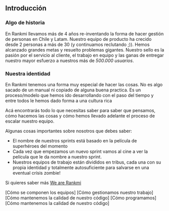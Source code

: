 ## Introducción

### Algo de historia 

En Rankmi llevamos más de 4 años re-inventando la forma de hacer gestión de personas en Chile y Latam. Nuestro equipo de producto ha crecido desde 2 personas a más de 30 (y continuamos reclutando ;)). Hemos alcanzado grandes metas y resuelto problemas gigantes. Nuestro sello es la pasión por el servicio al cliente, el trabajo en equipo y las ganas de entregar nuestro mayor esfuerzo a nuestros más de *500.000 usuarios*.

### Nuestra identidad

En Rankmi tenemos una forma muy especial de hacer las cosas. No es algo sacado de un manual ni copiado de alguna buena practica. Es un proceso/modelo que hemos ido desarrollando con el paso del tiempo y entre todos le hemos dado forma a una cultura rica 

Acá encontrarás todo lo que necesitas saber para saber que pensamos, cómo hacemos las cosas y cómo hemos llevado adelante el proceso de escalar nuestro equipo.

Algunas cosas importantes sobre nosotros que debes saber:

* El nombre de nuestros sprints está basado en la película de superhéroes del momento
* Cada vez que empezamos un nuevo sprint vamos al cine a ver la película que le da nombre a nuestro sprint.
* Nuestros equipos de trabajo están divididos en tribus, cada una con su propia identidad y totalmente autosuficiente para salvarse en una eventual crísis zombie!

Si quieres saber más [We are Rankmi](we-are-rankmi.md)

[Cómo se componen los equipos]
[Cómo gestionamos nuestro trabajo]
[Cómo mantenemos la calidad de nuestro código]
[Cómo programamos]
[Cómo mantenemos la calidad de nuestro código]

